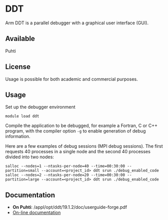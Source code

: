 # DDT

Arm DDT is a parallel debugger with a graphical user interface (GUI).

## Available

Puhti

## License

Usage is possible for both academic and commercial purposes.

## Usage

Set up the debugger environment
```
module load ddt
```

Compile the application to be debugged, for example a Fortran, C or C++
program, with the compiler option `-g` to enable generation of debug
information.

Here are a few examples of debug sessions (MPI debug sessions). The first
requests 40 processes in a single node and the second 40 processes divided
into two nodes:

```
salloc --nodes=1 --ntasks-per-node=40 --time=00:30:00 --partition=small --account=<project_id> ddt srun ./debug_enabled_code
salloc --nodes=2 --ntasks-per-node=20 --time=00:30:00 --partition=large --account=<project_id> ddt srun ./debug_enabled_code
```

## Documentation

* **On Puhti**: /appl/opt/ddt/19.1.2/doc/userguide-forge.pdf
* [On-line documentation](https://developer.arm.com/docs/101136/latest/ddt)
